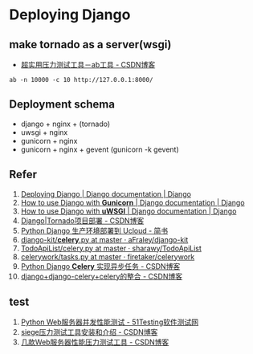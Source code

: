 
# Deploying Django

## make tornado as a server(wsgi)
* [超实用压力测试工具－ab工具 - CSDN博客](https://blog.csdn.net/u012891504/article/details/53436808)
```
ab -n 10000 -c 10 http://127.0.0.1:8000/
```

## Deployment schema 
* django + nginx + (tornado)
* uwsgi + nginx
* gunicorn + nginx
* gunicorn + nginx + gevent (gunicorn -k gevent)



## Refer
1. [Deploying Django | Django documentation | Django](https://docs.djangoproject.com/en/dev/howto/deployment/)
2. [How to use Django with **Gunicorn** | Django documentation | Django](https://docs.djangoproject.com/en/dev/howto/deployment/wsgi/gunicorn/)
3. [How to use Django with **uWSGI** | Django documentation | Django](https://docs.djangoproject.com/en/dev/howto/deployment/wsgi/uwsgi/)
4. [Django|Tornado项目部署 - CSDN博客](https://blog.csdn.net/selectY/article/details/78502788?locationNum=9&fps=1)
5. [Python Django 生产环境部署到 Ucloud - 简书](https://www.jianshu.com/p/55c3fc8ea9b0)
6. [django-kit/**celery**.py at master · aFraley/django-kit](https://github.com/aFraley/django-kit/blob/master/project_name/celery.py)
7. [TodoApiList/celery.py at master · sharawy/TodoApiList](https://github.com/sharawy/TodoApiList/blob/master/TodoList/celery.py)
8. [celerywork/tasks.py at master · firetaker/celerywork](https://github.com/firetaker/celerywork/blob/master/workapp/tasks.py)
9. [Python Django **Celery** 实现异步任务 - CSDN博客](https://blog.csdn.net/xie_0723/article/details/78277707)
10. [django+django-celery+celery的整合 - CSDN博客](https://blog.csdn.net/yeyingcai/article/details/78647553)


## test
1. [Python Web服务器并发性能测试 - 51Testing软件测试网](http://www.51testing.com/html/82/n-3715882.html)
2. [siege压力测试工具安装和介绍 - CSDN博客](https://blog.csdn.net/shangmingtao/article/details/73850292)
3. [几款Web服务器性能压力测试工具 - CSDN博客](https://blog.csdn.net/u012942982/article/details/55251930)